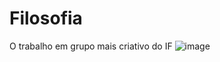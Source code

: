 # Filosofia
O trabalho em grupo mais criativo do IF
![image](https://user-images.githubusercontent.com/104527380/231052244-ddaf15a4-4dd3-4989-852f-4f9960b5f345.png)
